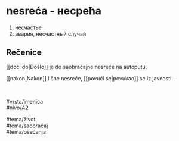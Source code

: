 # nesreća - несрећа

1. несчастье  
2. авария, несчастный случай

## Rečenice

[[doći do|Došlo]] je do saobraćajne nesreće na autoputu.

[[nakon|Nakon]] lične nesreće, [[povući se|povukao]] se iz javnosti.

<br>

#vrsta/imenica  
#nivo/A2  

#tema/život  
#tema/saobraćaj  
#tema/osećanja  
